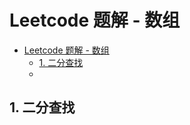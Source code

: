 # Leetcode 题解 - 数组
<!-- GFM-TOC -->
* [Leetcode 题解 - 数组](#leetcode-题解---数组)
    * [1. 二分查找](#704-字符串循环移位包含)
    *

## 1. 二分查找


